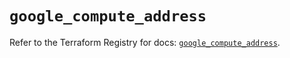 # `google_compute_address`

Refer to the Terraform Registry for docs: [`google_compute_address`](https://registry.terraform.io/providers/hashicorp/google/5.29.0/docs/resources/compute_address).
